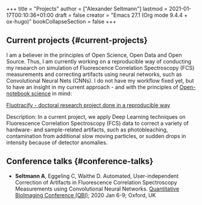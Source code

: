 +++
title = "Projects"
author = ["Alexander Seltmann"]
lastmod = 2021-01-17T00:10:36+01:00
draft = false
creator = "Emacs 27.1 (Org mode 9.4.4 + ox-hugo)"
bookCollapseSection = false
+++

## Current projects {#current-projects}

I am a believer in the principles of Open Science, Open Data and Open
Source. Thus, I am currently working on a reproducible way of conducting my
research on simulation of Fluorescence Correlation Spectroscopy (FCS)
measurements and correcting artifacts using neural networks, such as
Convolutional Neural Nets (CNNs). I do not have my workflow fixed yet, but
to have an insight in my current approach - and with the principles of
[Open-notebook science](https://en.wikipedia.org/wiki/Open-notebook%5Fscience) in mind:

<a href="https://aseltmann.github.io/fluotracify/">Fluotracify - doctoral research project done in a reproducible way</a>

Description: In a current project, we apply Deep Learning techniques on Fluorescence
Correlation Spectroscopy (FCS) data to correct a variety of hardware- and
sample-related artifacts, such as photobleaching, contamination from additional
slow moving particles, or sudden drops in intensity because of detector
anomalies.


## Conference talks {#conference-talks}

-   **Seltmann A**, Eggeling C, Waithe D. Automated, User-independent Correction of
    Artifacts in Fluorescence Correlation Spectroscopy Measurements using
    Convolutional Neural Networks. [Quantitative BioImaging Conference (QBI)](https://www.quantitativebioimaging.com/qbi2020/); 2020
    Jan 6-9; Oxford, UK
